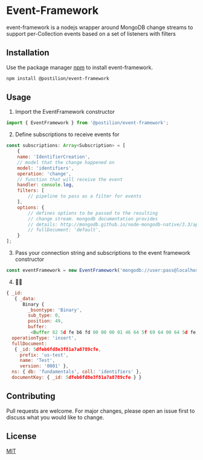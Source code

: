 # Event-Framework

event-framework is a nodejs wrapper around MongoDB change streams to support per-Collection events based on a set of listeners with filters

## Installation

Use the package manager [npm](https://docs.npmjs.com/) to install event-framework.

```bash
npm install @postilion/event-framework
```

## Usage

1. Import the EventFramework constructor
```javascript
import { EventFramework } from '@postilion/event-framework';
```

2. Define subscriptions to receive events for
```javascript
const subscriptions: Array<Subscription> = [
	{
	name: 'IdentifierCreation',
	// model that the change happened on
	model: 'identifiers',
	operation: 'change',
	// function that will receive the event
	handler: console.log,
	filters: [
		// pipeline to pass as a filter for events
	],
	options: {
		// defines options to be passed to the resulting
		// change stream. mongodb documentation provides
		// details: http://mongodb.github.io/node-mongodb-native/3.3/api/Collection.html#watch
		// fullDocument: 'default',
	}
];
```

3. Pass your connection string and subscriptions to the event framework constructor
```javascript
const eventFramework = new EventFramework('mongodb://user:pass@localhost/db', subscriptions);
```

4. 💃🍺
```javascript
{ _id:
   { _data:
      Binary {
        _bsontype: 'Binary',
        sub_type: 0,
        position: 49,
        buffer:
         <Buffer 82 5d fe b6 fd 00 00 00 01 46 64 5f 69 64 00 64 5d fe b6 fd 8e 3f 81 a7 a8 78 9c fe 00 5a 10 04 e2 36 af 04 13 23 42 ca 8f 95 61 89 48 09 49 68 04> } },
  operationType: 'insert',
  fullDocument:
   { _id: 5dfeb6fd8e3f81a7a8789cfe,
     prefix: 'us-test',
     name: 'Test',
     version: '0001' },
  ns: { db: 'fundamentals', coll: 'identifiers' },
  documentKey: { _id: 5dfeb6fd8e3f81a7a8789cfe } }
```

## Contributing
Pull requests are welcome. For major changes, please open an issue first to discuss what you would like to change.

## License
[MIT](https://choosealicense.com/licenses/mit/)